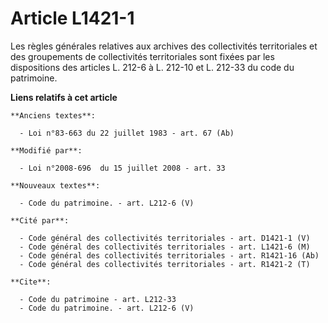 # Article L1421-1

Les règles générales relatives aux archives des collectivités territoriales et des groupements de collectivités territoriales
sont fixées par les dispositions des articles L. 212-6 à L. 212-10 et L. 212-33 du code du patrimoine.

**Liens relatifs à cet article**

	**Anciens textes**:

	  - Loi n°83-663 du 22 juillet 1983 - art. 67 (Ab)

	**Modifié par**:

	  - Loi n°2008-696  du 15 juillet 2008 - art. 33

	**Nouveaux textes**:

	  - Code du patrimoine. - art. L212-6 (V)

	**Cité par**:

	  - Code général des collectivités territoriales - art. D1421-1 (V)
	  - Code général des collectivités territoriales - art. L1421-6 (M)
	  - Code général des collectivités territoriales - art. R1421-16 (Ab)
	  - Code général des collectivités territoriales - art. R1421-2 (T)

	**Cite**:

	  - Code du patrimoine - art. L212-33
	  - Code du patrimoine. - art. L212-6 (V)
